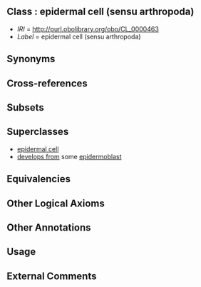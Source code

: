 
## Class : epidermal cell (sensu arthropoda)

 * *IRI* = http://purl.obolibrary.org/obo/CL_0000463
 * *Label* = epidermal cell (sensu arthropoda)

## Synonyms


## Cross-references


## Subsets


## Superclasses

 * [epidermal cell](../../CL/62/CL_0000362.md)
 * [develops from](../../RO/02/RO_0002202.md) some [epidermoblast](../../CL/64/CL_0000464.md)

## Equivalencies


## Other Logical Axioms


## Other Annotations


## Usage


## External Comments

